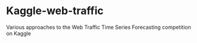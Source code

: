 # Kaggle-web-traffic
Various approaches to the Web Traffic Time Series Forecasting competition on Kaggle
